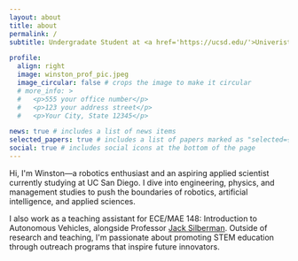 ```yaml
---
layout: about
title: about
permalink: /
subtitle: Undergradate Student at <a href='https://ucsd.edu/'>Univeristy of California, San Diego (UCSD)</a>.

profile:
  align: right
  image: winston_prof_pic.jpeg
  image_circular: false # crops the image to make it circular
  # more_info: >
  #   <p>555 your office number</p>
  #   <p>123 your address street</p>
  #   <p>Your City, State 12345</p>

news: true # includes a list of news items
selected_papers: true # includes a list of papers marked as "selected={true}"
social: true # includes social icons at the bottom of the page
---
```


Hi, I'm Winston—a robotics enthusiast and an aspiring applied scientist currently studying at UC San Diego. I dive into engineering, physics, and management studies to push the boundaries of robotics, artificial intelligence, and applied sciences. 

I also work as a teaching assistant for ECE/MAE 148: Introduction to Autonomous Vehicles, alongside Professor [Jack Silberman](linkedin.com/in/jacksilberman). Outside of research and teaching, I'm passionate about promoting STEM education through outreach programs that inspire future innovators.

<!-- Put your address / P.O. box / other info right below your picture. You can also disable any of these elements by editing `profile` property of the YAML header of your `_pages/about.md`. Edit `_bibliography/papers.bib` and Jekyll will render your [publications page](/al-folio/publications/) automatically.

Link to your social media connections, too. This theme is set up to use [Font Awesome icons](https://fontawesome.com/) and [Academicons](https://jpswalsh.github.io/academicons/), like the ones below. Add your Facebook, Twitter, LinkedIn, Google Scholar, or just disable all of them. -->
